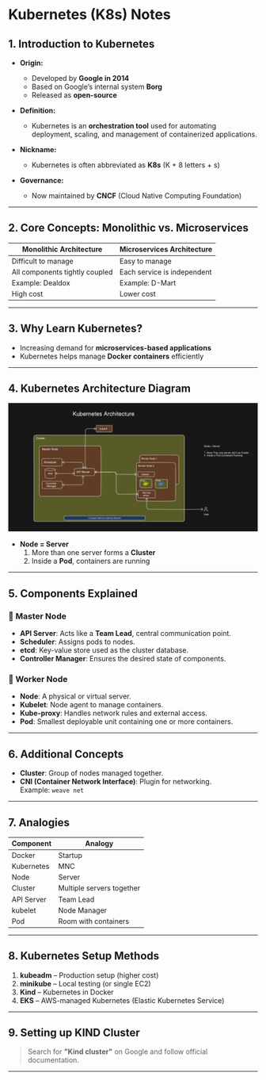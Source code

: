 # Kubernetes (K8s) Notes

## 1. Introduction to Kubernetes

- **Origin:**
  - Developed by **Google in 2014**
  - Based on Google’s internal system **Borg**
  - Released as **open-source**

- **Definition:**
  - Kubernetes is an **orchestration tool** used for automating deployment, scaling, and management of containerized applications.

- **Nickname:**
  - Kubernetes is often abbreviated as **K8s** (K + 8 letters + s)

- **Governance:**
  - Now maintained by **CNCF** (Cloud Native Computing Foundation)

---

## 2. Core Concepts: Monolithic vs. Microservices

| Monolithic Architecture         | Microservices Architecture           |
|----------------------------------|--------------------------------------|
| Difficult to manage              | Easy to manage                       |
| All components tightly coupled   | Each service is independent          |
| Example: Dealdox                 | Example: D-Mart                      |
| High cost                        | Lower cost                           |

---

## 3. Why Learn Kubernetes?

- Increasing demand for **microservices-based applications**
- Kubernetes helps manage **Docker containers** efficiently

---

## 4. Kubernetes Architecture Diagram

![Kubernetes Architecture](k8s_architecture.png)

- **Node = Server**
  1. More than one server forms a **Cluster**
  2. Inside a **Pod**, containers are running
---

## 5. Components Explained

### 📌 Master Node
- **API Server**: Acts like a **Team Lead**, central communication point.
- **Scheduler**: Assigns pods to nodes.
- **etcd**: Key-value store used as the cluster database.
- **Controller Manager**: Ensures the desired state of components.

### 📌 Worker Node
- **Node**: A physical or virtual server.
- **Kubelet**: Node agent to manage containers.
- **Kube-proxy**: Handles network rules and external access.
- **Pod**: Smallest deployable unit containing one or more containers.

---

## 6. Additional Concepts

- **Cluster**: Group of nodes managed together.
- **CNI (Container Network Interface)**: Plugin for networking.  
  Example: `weave net`

---

## 7. Analogies

| Component         | Analogy                    |
|------------------|----------------------------|
| Docker           | Startup                    |
| Kubernetes       | MNC                        |
| Node             | Server                     |
| Cluster          | Multiple servers together  |
| API Server       | Team Lead                  |
| kubelet          | Node Manager               |
| Pod              | Room with containers       |

---

## 8. Kubernetes Setup Methods

1. **kubeadm** – Production setup (higher cost)
2. **minikube** – Local testing (or single EC2)
3. **Kind** – Kubernetes in Docker
4. **EKS** – AWS-managed Kubernetes (Elastic Kubernetes Service)

---

## 9. Setting up KIND Cluster

> Search for **"Kind cluster"** on Google and follow official documentation.

---